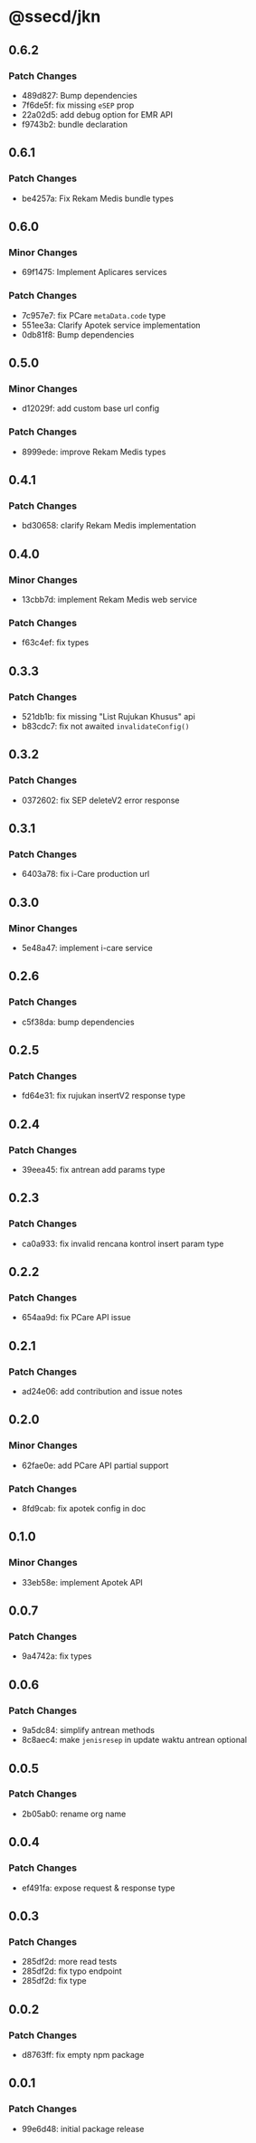 # @ssecd/jkn

## 0.6.2

### Patch Changes

- 489d827: Bump dependencies
- 7f6de5f: fix missing `eSEP` prop
- 22a02d5: add debug option for EMR API
- f9743b2: bundle declaration

## 0.6.1

### Patch Changes

- be4257a: Fix Rekam Medis bundle types

## 0.6.0

### Minor Changes

- 69f1475: Implement Aplicares services

### Patch Changes

- 7c957e7: fix PCare `metaData.code` type
- 551ee3a: Clarify Apotek service implementation
- 0db81f8: Bump dependencies

## 0.5.0

### Minor Changes

- d12029f: add custom base url config

### Patch Changes

- 8999ede: improve Rekam Medis types

## 0.4.1

### Patch Changes

- bd30658: clarify Rekam Medis implementation

## 0.4.0

### Minor Changes

- 13cbb7d: implement Rekam Medis web service

### Patch Changes

- f63c4ef: fix types

## 0.3.3

### Patch Changes

- 521db1b: fix missing "List Rujukan Khusus" api
- b83cdc7: fix not awaited `invalidateConfig()`

## 0.3.2

### Patch Changes

- 0372602: fix SEP deleteV2 error response

## 0.3.1

### Patch Changes

- 6403a78: fix i-Care production url

## 0.3.0

### Minor Changes

- 5e48a47: implement i-care service

## 0.2.6

### Patch Changes

- c5f38da: bump dependencies

## 0.2.5

### Patch Changes

- fd64e31: fix rujukan insertV2 response type

## 0.2.4

### Patch Changes

- 39eea45: fix antrean add params type

## 0.2.3

### Patch Changes

- ca0a933: fix invalid rencana kontrol insert param type

## 0.2.2

### Patch Changes

- 654aa9d: fix PCare API issue

## 0.2.1

### Patch Changes

- ad24e06: add contribution and issue notes

## 0.2.0

### Minor Changes

- 62fae0e: add PCare API partial support

### Patch Changes

- 8fd9cab: fix apotek config in doc

## 0.1.0

### Minor Changes

- 33eb58e: implement Apotek API

## 0.0.7

### Patch Changes

- 9a4742a: fix types

## 0.0.6

### Patch Changes

- 9a5dc84: simplify antrean methods
- 8c8aec4: make `jenisresep` in update waktu antrean optional

## 0.0.5

### Patch Changes

- 2b05ab0: rename org name

## 0.0.4

### Patch Changes

- ef491fa: expose request & response type

## 0.0.3

### Patch Changes

- 285df2d: more read tests
- 285df2d: fix typo endpoint
- 285df2d: fix type

## 0.0.2

### Patch Changes

- d8763ff: fix empty npm package

## 0.0.1

### Patch Changes

- 99e6d48: initial package release
